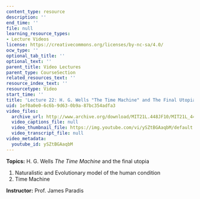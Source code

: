 ```yaml
---
content_type: resource
description: ''
end_time: ''
file: null
learning_resource_types:
- Lecture Videos
license: https://creativecommons.org/licenses/by-nc-sa/4.0/
ocw_type: ''
optional_tab_title: ''
optional_text: ''
parent_title: Video Lectures
parent_type: CourseSection
related_resources_text: ''
resource_index_text: ''
resourcetype: Video
start_time: ''
title: 'Lecture 22: H. G. Wells "The Time Machine" and The Final Utopia'
uid: 1ef0a0e0-6c6b-9d63-0b9a-87bc354adfa3
video_files:
  archive_url: http://www.archive.org/download/MIT21L.448JF10/MIT21L_448JF10_lec22_300k.mp4
  video_captions_file: null
  video_thumbnail_file: https://img.youtube.com/vi/ySZtBGAaqbM/default.jpg
  video_transcript_file: null
video_metadata:
  youtube_id: ySZtBGAaqbM
---
```


**Topics:** H. G. Wells _The Time Machine_ and the final utopia

1.  Naturalistic and Evolutionary model of the human condition
2.  Time Machine

**Instructor:** Prof. James Paradis

